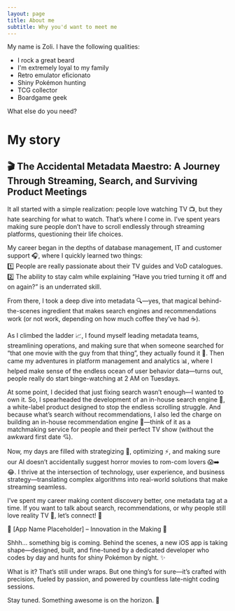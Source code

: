 ```yaml
---
layout: page
title: About me
subtitle: Why you'd want to meet me
---
```


My name is Zoli. I have the following qualities:

- I rock a great beard
- I'm extremely loyal to my family
- Retro emulator eficionato
- Shiny Pokémon hunting
- TCG collector
- Boardgame geek

What else do you need?

# My story

## 🎬 The Accidental Metadata Maestro: A Journey Through Streaming, Search, and Surviving Product Meetings

It all started with a simple realization: people love watching TV 📺, but they hate searching for what to watch. That’s where I come in. I’ve spent years making sure people don’t have to scroll endlessly through streaming platforms, questioning their life choices.

My career began in the depths of database management, IT and customer support 🎧, where I quickly learned two things:\
1️⃣ People are really passionate about their TV guides and VoD catalogues.\
2️⃣ The ability to stay calm while explaining “Have you tried turning it off and on again?” is an underrated skill.

From there, I took a deep dive into metadata 🔍—yes, that magical behind-the-scenes ingredient that makes search engines and recommendations work (or not work, depending on how much coffee they’ve had ☕).

As I climbed the ladder 📈, I found myself leading metadata teams, streamlining operations, and making sure that when someone searched for “that one movie with the guy from that thing”, they actually found it 🎥. Then came my adventures in platform management and analytics 📊, where I helped make sense of the endless ocean of user behavior data—turns out, people really do start binge-watching at 2 AM on Tuesdays.

At some point, I decided that just fixing search wasn’t enough—I wanted to own it. So, I spearheaded the development of an in-house search engine 🔎, a white-label product designed to stop the endless scrolling struggle. And because what’s search without recommendations, I also led the charge on building an in-house recommendation engine 🤖—think of it as a matchmaking service for people and their perfect TV show (without the awkward first date 💘).

Now, my days are filled with strategizing 🧠, optimizing ⚡, and making sure our AI doesn’t accidentally suggest horror movies to rom-com lovers 😱➡️😂. I thrive at the intersection of technology, user experience, and business strategy—translating complex algorithms into real-world solutions that make streaming seamless.

I’ve spent my career making content discovery better, one metadata tag at a time. If you want to talk about search, recommendations, or why people still love reality TV 📢, let’s connect! 🚀

🚀 [App Name Placeholder] – Innovation in the Making 🤫

Shhh… something big is coming. Behind the scenes, a new iOS app is taking shape—designed, built, and fine-tuned by a dedicated developer who codes by day and hunts for shiny Pokémon by night. ✨

What is it? That’s still under wraps. But one thing’s for sure—it’s crafted with precision, fueled by passion, and powered by countless late-night coding sessions.

Stay tuned. Something awesome is on the horizon. 🌟
